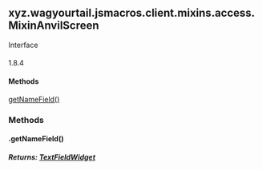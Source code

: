 

xyz.wagyourtail.jsmacros.client.mixins.access.MixinAnvilScreen
--------------------------------------------------------------

Interface
#### 

1.8.4

#### Methods

[getNameField()](#getNameField-)



### Methods

#### .getNameField()


##### Returns: [TextFieldWidget](https://wagyourtail.xyz/Projects/MinecraftMappingViewer/App?mapping=INTERMEDIARY,YARN&version=1.20.5&search=net/minecraft/client/gui/widget/TextFieldWidget)




